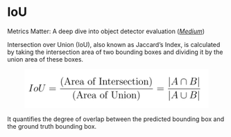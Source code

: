 # IoU

Metrics Matter: A deep dive into object detector evaluation ([_Medium_](https://medium.com/@henriquevedoveli/metrics-matter-a-deep-dive-into-object-detection-evaluation-ef01385ec62))



Intersection over Union (IoU), also known as Jaccard’s Index, is calculated by taking the intersection area of two bounding boxes and dividing it by the union area of these boxes.

<figure><img src="../../../../.gitbook/assets/image.png" alt=""><figcaption></figcaption></figure>

It quantifies the degree of overlap between the predicted bounding box and the ground truth bounding box.
